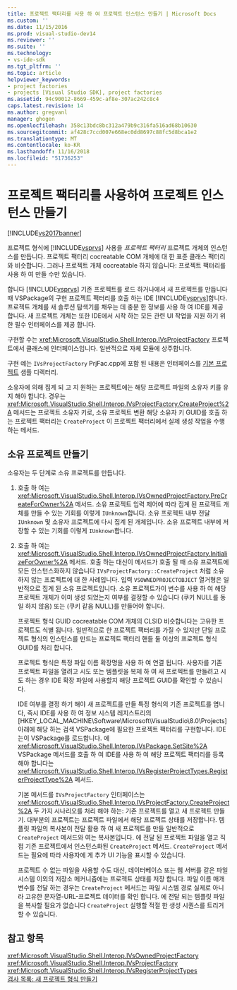 ```yaml
---
title: 프로젝트 팩터리를 사용 하 여 프로젝트 인스턴스 만들기 | Microsoft Docs
ms.custom: ''
ms.date: 11/15/2016
ms.prod: visual-studio-dev14
ms.reviewer: ''
ms.suite: ''
ms.technology:
- vs-ide-sdk
ms.tgt_pltfrm: ''
ms.topic: article
helpviewer_keywords:
- project factories
- projects [Visual Studio SDK], project factories
ms.assetid: 94c90012-8669-459c-af8e-307ac242c8c4
caps.latest.revision: 14
ms.author: gregvanl
manager: ghogen
ms.openlocfilehash: 358c13bdc8bc312a479b9c316fa516ad68b10630
ms.sourcegitcommit: af428c7ccd007e668ec0dd8697c88fc5d8bca1e2
ms.translationtype: MT
ms.contentlocale: ko-KR
ms.lasthandoff: 11/16/2018
ms.locfileid: "51736253"
---
```

# <a name="creating-project-instances-by-using-project-factories"></a>프로젝트 팩터리를 사용하여 프로젝트 인스턴스 만들기
[!INCLUDE[vs2017banner](../../includes/vs2017banner.md)]

프로젝트 형식에 [!INCLUDE[vsprvs](../../includes/vsprvs-md.md)] 사용을 *프로젝트 팩터리* 프로젝트 개체의 인스턴스를 만듭니다. 프로젝트 팩터리 cocreatable COM 개체에 대 한 표준 클래스 팩터리와 비슷합니다. 그러나 프로젝트 개체 cocreatable 하지 않습니다: 프로젝트 팩터리를 사용 하 여 만들 수만 있습니다.  
  
 합니다 [!INCLUDE[vsprvs](../../includes/vsprvs-md.md)] 기존 프로젝트를 로드 하거나에서 새 프로젝트를 만듭니다 때 VSPackage의 구현 프로젝트 팩터리를 호출 하는 IDE [!INCLUDE[vsprvs](../../includes/vsprvs-md.md)]합니다. 프로젝트 개체를 새 솔루션 탐색기를 채우는 데 충분 한 정보를 사용 하 여 IDE를 제공 합니다. 새 프로젝트 개체는 또한 IDE에서 시작 하는 모든 관련 UI 작업을 지원 하기 위한 필수 인터페이스를 제공 합니다.  
  
 구현할 수는 <xref:Microsoft.VisualStudio.Shell.Interop.IVsProjectFactory> 프로젝트에서 클래스에 인터페이스입니다. 일반적으로 자체 모듈에 상주합니다.  
  
 구현 예는 `IVsProjectFactory` PrjFac.cpp에 포함 된 내용은 인터페이스를 [기본 프로젝트](http://msdn.microsoft.com/en-us/385fd2a3-d9f1-4808-87c2-a3f05a91fc36) 샘플 디렉터리.  
  
 소유자에 의해 집계 되 고 지 원하는 프로젝트에는 해당 프로젝트 파일의 소유자 키를 유지 해야 합니다. 경우는 <xref:Microsoft.VisualStudio.Shell.Interop.IVsProjectFactory.CreateProject%2A> 메서드는 프로젝트 소유자 키로, 소유 프로젝트 변환 해당 소유자 키 GUID를 호출 하는 프로젝트 팩터리는 `CreateProject` 이 프로젝트 팩터리에서 실제 생성 작업을 수행 하는 메서드.  
  
## <a name="creating-an-owned-project"></a>소유 프로젝트 만들기  
 소유자는 두 단계로 소유 프로젝트를 만듭니다.  
  
1. 호출 하 여는 <xref:Microsoft.VisualStudio.Shell.Interop.IVsOwnedProjectFactory.PreCreateForOwner%2A> 메서드. 소유 프로젝트 입력 제어에 따라 집계 된 프로젝트 개체를 만들 수 있는 기회를 이렇게 `IUnknown`합니다. 소유 프로젝트 내부 전달 `IUnknown` 및 소유자 프로젝트에 다시 집계 된 개체입니다. 소유 프로젝트 내부에 저장할 수 있는 기회를 이렇게 `IUnknown`합니다.  
  
2. 호출 하 여는 <xref:Microsoft.VisualStudio.Shell.Interop.IVsOwnedProjectFactory.InitializeForOwner%2A> 메서드. 호출 하는 대신이 메서드가 호출 될 때 소유 프로젝트에 모든 인스턴스화하지 않습니다 `IVsProjectFactory::CreateProject` 처럼 소유 하지 않는 프로젝트에 대 한 사례입니다. 입력 `VSOWNEDPROJECTOBJECT` 열거형은 일반적으로 집계 된 소유 프로젝트입니다. 소유 프로젝트가이 변수를 사용 하 여 해당 프로젝트 개체가 이미 생성 되었는지 여부를 결정할 수 있습니다 (쿠키 NULL를 동일 하지 않음) 또는 (쿠키 같음 NULL)를 만들어야 합니다.  
  
   프로젝트 형식 GUID cocreatable COM 개체의 CLSID 비슷합니다는 고유한 프로젝트도 식별 됩니다. 일반적으로 한 프로젝트 팩터리를 가질 수 있지만 단일 프로젝트 형식의 인스턴스를 만드는 프로젝트 팩터리 핸들 둘 이상의 프로젝트 형식 GUID를 처리 합니다.  
  
   프로젝트 형식은 특정 파일 이름 확장명을 사용 하 여 연결 됩니다. 사용자를 기존 프로젝트 파일을 열려고 시도 또는 템플릿을 복제 하 여 새 프로젝트를 만들려고 시도 하는 경우 IDE 확장 파일에 사용할지 해당 프로젝트 GUID를 확인할 수 있습니다.  
  
   IDE 여부를 결정 하기 해야 새 프로젝트를 만들 특정 형식의 기존 프로젝트를 엽니다, 즉시 IDE를 사용 하 여 정보 시스템 레지스트리의 [HKEY_LOCAL_MACHINE\Software\Microsoft\VisualStudio\8.0\Projects] 아래에 해당 하는 검색 VSPackage에 필요한 프로젝트 팩터리를 구현합니다. IDE는이 VSPackage를 로드합니다. 에 <xref:Microsoft.VisualStudio.Shell.Interop.IVsPackage.SetSite%2A> VSPackage 메서드를 호출 하 여 IDE를 사용 하 여 해당 프로젝트 팩터리를 등록 해야 합니다는 <xref:Microsoft.VisualStudio.Shell.Interop.IVsRegisterProjectTypes.RegisterProjectType%2A> 메서드.  
  
   기본 메서드를 `IVsProjectFactory` 인터페이스는 <xref:Microsoft.VisualStudio.Shell.Interop.IVsProjectFactory.CreateProject%2A> 두 가지 시나리오를 처리 해야 하는: 기존 프로젝트를 열고 새 프로젝트 만들기. 대부분의 프로젝트는 프로젝트 파일에서 해당 프로젝트 상태를 저장합니다. 템플릿 파일의 복사본이 전달 활용 하 여 새 프로젝트를 만들 일반적으로 `CreateProject` 메서드와 여는 복사본입니다. 에 전달 된 프로젝트 파일을 열고 직접 기존 프로젝트에서 인스턴스화된 `CreateProject` 메서드. `CreateProject` 메서드는 필요에 따라 사용자에 게 추가 UI 기능을 표시할 수 있습니다.  
  
   프로젝트 수 없는 파일을 사용할 수도 대신, 데이터베이스 또는 웹 서버를 같은 파일 시스템 이외의 저장소 메커니즘에는 프로젝트 상태를 저장 합니다. 파일 이름 매개 변수를 전달 하는 경우는 `CreateProject` 메서드는 파일 시스템 경로 실제로 아니라 고유한 문자열-URL-프로젝트 데이터를 확인 합니다. 에 전달 되는 템플릿 파일을 복사할 필요가 없습니다 `CreateProject` 실행할 적절 한 생성 시퀀스를 트리거할 수 있습니다.  
  
## <a name="see-also"></a>참고 항목  
 <xref:Microsoft.VisualStudio.Shell.Interop.IVsOwnedProjectFactory>   
 <xref:Microsoft.VisualStudio.Shell.Interop.IVsProjectFactory>   
 <xref:Microsoft.VisualStudio.Shell.Interop.IVsRegisterProjectTypes>   
 [검사 목록: 새 프로젝트 형식 만들기](../../extensibility/internals/checklist-creating-new-project-types.md)

